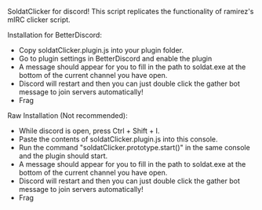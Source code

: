 SoldatClicker for discord!  This script replicates the functionality of ramirez's mIRC clicker script.

Installation for BetterDiscord:
- Copy soldatClicker.plugin.js into your plugin folder.
- Go to plugin settings in BetterDiscord and enable the plugin
- A message should appear for you to fill in the path to soldat.exe at the bottom of the current channel you have open.
- Discord will restart and then you can just double click the gather bot message to join servers automatically!
- Frag

Raw Installation (Not recommended):
- While discord is open, press Ctrl + Shift + I.
- Paste the contents of soldatClicker.plugin.js into this console.
- Run the command "soldatClicker.prototype.start()" in the same console and the plugin should start.
- A message should appear for you to fill in the path to soldat.exe at the bottom of the current channel you have open.
- Discord will restart and then you can just double click the gather bot message to join servers automatically!
- Frag
